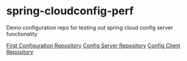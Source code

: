 # spring-cloudconfig-perf
Demo configuration repo for testing out spring cloud config server functionality


[First Configuration Repository](https://github.com/oscros/spring-cloudconfig)
[Config Server Repository](https://github.com/oscros/spring-cloud-config-server)
[Config Client Repository](https://github.com/oscros/spring-cloud-config-client)
